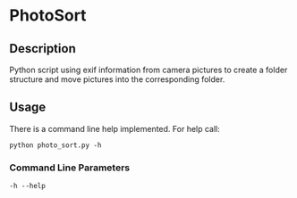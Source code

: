 # PhotoSort
## Description
Python script using exif information from camera pictures to create a folder structure and move pictures into the corresponding folder.

## Usage
There is a command line help implemented. For help call:

    python photo_sort.py -h

### Command Line Parameters
    -h --help


